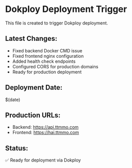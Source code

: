 # Dokploy Deployment Trigger

This file is created to trigger Dokploy deployment.

## Latest Changes:
- Fixed backend Docker CMD issue
- Fixed frontend nginx configuration  
- Added health check endpoints
- Configured CORS for production domains
- Ready for production deployment

## Deployment Date:
$(date)

## Production URLs:
- Backend: https://api.ttmmo.com
- Frontend: https://hai.ttmmo.com

## Status: 
✅ Ready for deployment via Dokploy
